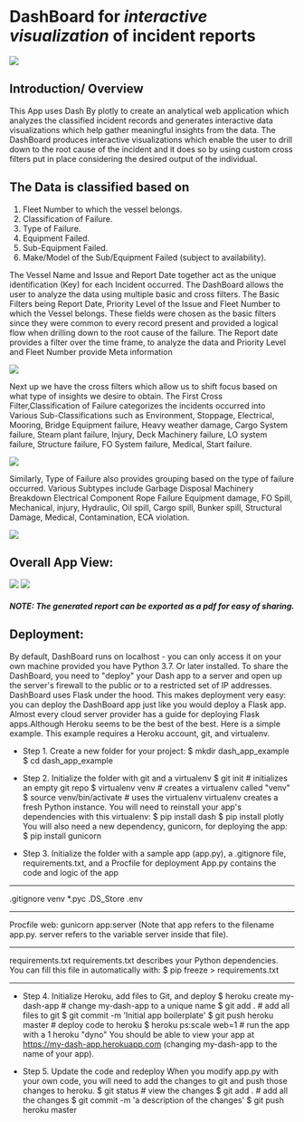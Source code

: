 # DashBoard for _interactive visualization_ of incident reports
![](https://gph.is/g/Z86ekWK)
## Introduction/ Overview
This App uses Dash By plotly to create an analytical web application which analyzes the classified incident records and generates interactive data visualizations which help gather meaningful insights from the data. 
The DashBoard produces interactive visualizations which enable the user to drill down to the root cause of the incident and it does so by using custom cross filters put in place  considering the desired output of the individual.
## The Data is classified based on 
1.	Fleet Number to which the vessel belongs.
2.	Classification of Failure.
3.	Type of Failure.
4.	Equipment Failed.
5.	Sub-Equipment Failed.
6.	Make/Model of the Sub/Equipment Failed (subject to availability).

The Vessel Name and Issue and Report Date together act as the unique identification (Key) for each Incident occurred.
The DashBoard allows the user to analyze the data using multiple basic and cross filters. 
The Basic Filters being Report Date, Priority Level of the Issue and Fleet Number to which the Vessel belongs. These fields were chosen as the basic filters since they were common to every record present and provided a logical flow when drilling down to the root cause of the failure. The Report date provides a filter over the time frame, to analyze the data and Priority Level and Fleet Number provide Meta information

![](https://github.com/architpai/Dash-App-for-Incident-Reporting/blob/master/Screenshots/1.png)

Next up we have the cross filters which allow us to shift focus based on what type of insights we desire to obtain.
The First Cross Filter,Classification of Failure categorizes the incidents occurred into Various Sub-Classifications such as Environment, Stoppage, Electrical, Mooring, Bridge Equipment failure, Heavy weather damage, Cargo System failure, Steam plant failure, Injury, Deck Machinery failure, LO system failure, Structure failure, FO System failure, Medical, Start failure.

![](https://github.com/architpai/Dash-App-for-Incident-Reporting/blob/master/Screenshots/2.png)

Similarly, Type of Failure also provides grouping based on the type of failure occurred. Various Subtypes include Garbage Disposal Machinery Breakdown Electrical Component Rope Failure Equipment damage, FO Spill, Mechanical, injury, Hydraulic, Oil spill, Cargo spill, Bunker spill, Structural Damage, Medical, Contamination, ECA violation.

![](https://github.com/architpai/Dash-App-for-Incident-Reporting/blob/master/Screenshots/3.png)

## Overall App View:
![](https://github.com/architpai/Dash-App-for-Incident-Reporting/blob/master/Screenshots/4.1.png)
![](https://github.com/architpai/Dash-App-for-Incident-Reporting/blob/master/Screenshots/4.2.png)

##### NOTE: The generated report can be exported as a pdf for easy of sharing.

## Deployment:
By default, DashBoard runs on localhost - you can only access it on your own machine provided you have Python 3.7. Or later installed. To share the DashBoard, you need to "deploy" your Dash app to a server and open up the server's firewall to the public or to a restricted set of IP addresses.
DashBoard uses Flask under the hood. This makes deployment very easy: you can deploy the DashBoard app just like you would deploy a Flask app. Almost every cloud server provider has a guide for deploying Flask apps.Although Heroku seems to be the best of the best.
Here is a simple example. This example requires a Heroku account, git, and virtualenv.

* Step 1. Create a new folder for your project:
$ mkdir dash_app_example
$ cd dash_app_example

* Step 2. Initialize the folder with git and a virtualenv
$ git init        # initializes an empty git repo
$ virtualenv venv # creates a virtualenv called "venv"
$ source venv/bin/activate # uses the virtualenv
virtualenv creates a fresh Python instance. You will need to reinstall your app's dependencies with this virtualenv:
$ pip install dash
$ pip install plotly
You will also need a new dependency, gunicorn, for deploying the app:
$ pip install gunicorn

* Step 3. Initialize the folder with a sample app (app.py), a .gitignore file, requirements.txt, and a Procfile for deployment
App.py contains the code and logic of the app
________________________________________
.gitignore
venv
*.pyc
.DS_Store
.env
________________________________________
Procfile
web: gunicorn app:server
(Note that app refers to the filename app.py. server refers to the variable server inside that file).
________________________________________
requirements.txt
requirements.txt describes your Python dependencies. You can fill this file in automatically with:
$ pip freeze > requirements.txt
________________________________________

* Step 4. Initialize Heroku, add files to Git, and deploy
$ heroku create my-dash-app # change my-dash-app to a unique name
$ git add . # add all files to git
$ git commit -m 'Initial app boilerplate'
$ git push heroku master # deploy code to heroku
$ heroku ps:scale web=1  # run the app with a 1 heroku "dyno"
You should be able to view your app at https://my-dash-app.herokuapp.com (changing my-dash-app to the name of your app).

* Step 5. Update the code and redeploy
When you modify app.py with your own code, you will need to add the changes to git and push those changes to heroku.
$ git status # view the changes
$ git add .  # add all the changes
$ git commit -m 'a description of the changes'
$ git push heroku master
